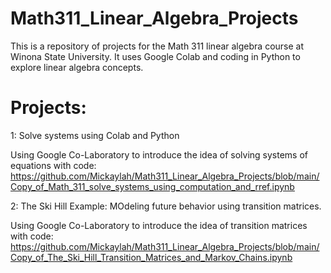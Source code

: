 # Math311_Linear_Algebra_Projects

This is a repository of projects for the Math 311 linear algebra course at Winona State University. It uses Google Colab and coding in Python to explore linear algebra concepts.

# Projects:

1: Solve systems using Colab and Python

Using Google Co-Laboratory to introduce the idea of solving systems of equations with code:
https://github.com/Mickaylah/Math311_Linear_Algebra_Projects/blob/main/Copy_of_Math_311_solve_systems_using_computation_and_rref.ipynb 

2: The Ski Hill Example:  MOdeling future behavior using transition matrices.

Using Google Co-Laboratory to introduce the idea of transition matrices with code:
https://github.com/Mickaylah/Math311_Linear_Algebra_Projects/blob/main/Copy_of_The_Ski_Hill_Transition_Matrices_and_Markov_Chains.ipynb
